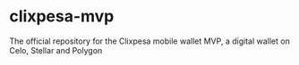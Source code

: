 # clixpesa-mvp
The official repository for the Clixpesa mobile wallet MVP, a digital wallet on Celo, Stellar and Polygon
